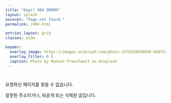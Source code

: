 ```yaml
---
title: "Oops! 404 ERROR"
layout: splash
excerpt: "Page not found."
permalink: /404.html

entries_layout: grid
classes: wide

header:
  overlay_image: https://images.unsplash.com/photo-1578328819058-b69f3a3b0f6b?ixlib=rb-1.2.1&ixid=eyJhcHBfaWQiOjEyMDd9&auto=format&fit=crop&w=1024&q=80
  overlay_filter: 0.5
  caption: Photo by Romson Preechawit on Unsplash
---
```


# <i class="fas fa-exclamation-triangle"></i>

요청하신 페이지를 찾을 수 없습니다.

잘못된 주소이거나, 비공개 또는 삭제된 글입니다.

<script>
  var GOOG_FIXURL_LANG = 'en';
  var GOOG_FIXURL_SITE = 'https://devinlife.com'
</script>
<script src="https://linkhelp.clients.google.com/tbproxy/lh/wm/fixurl.js">
</script>